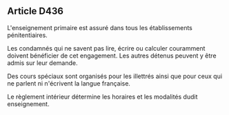 Article D436
----
L'enseignement primaire est assuré dans tous les établissements pénitentiaires.

Les condamnés qui ne savent pas lire, écrire ou calculer couramment doivent
bénéficier de cet engagement. Les autres détenus peuvent y être admis sur leur
demande.

Des cours spéciaux sont organisés pour les illettrés ainsi que pour ceux qui ne
parlent ni n'écrivent la langue française.

Le règlement intérieur détermine les horaires et les modalités dudit
enseignement.
